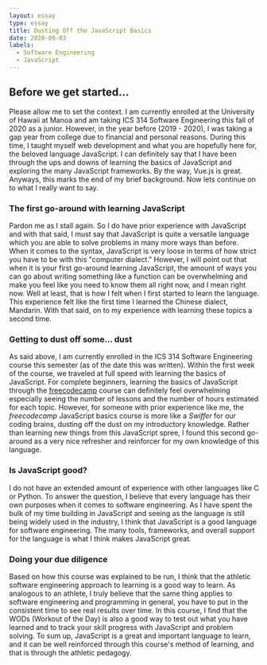 ```yaml
---
layout: essay
type: essay
title: Dusting Off the JavaScript Basics
date: 2020-09-03
labels:
  - Software Engineering
  - JavaScript
---
```


## **Before we get started...**

Please allow me to set the context. I am currently enrolled at the University of Hawaii at Manoa and am taking ICS 314 Software Engineering this fall of 2020 as a junior. However, in the year before (2019 - 2020), I was taking a gap year from college due to financial and personal reasons. During this time, I taught myself web development and what you are hopefully here for, the beloved language JavaScript. I can definitely say that I have been through the ups and downs of learning the basics of JavaScript and exploring the many JavaScript frameworks. By the way, Vue.js is great. Anyways, this marks the end of my brief background. Now lets continue on to what I really want to say.

### **The first go-around with learning JavaScript**

Pardon me as I stall again. So I do have prior experience with JavaScript and with that said, I must say that JavaScript is quite a versatile language which you are able to solve problems in many more ways than before. When it comes to the syntax, JavaScript is very loose in terms of how strict you have to be with this "computer dialect." However, I will point out that when it is your first go-around learning JavaScript, the amount of ways you can go about writing something like a function can be overwhelming and make you feel like you need to know them all right now, and I mean right now. Well at least, that is how I felt when I first started to learn the language. This experience felt like the first time I learned the Chinese dialect, Mandarin. With that said, on to my experience with learning these topics a second time.

### **Getting to dust off some... dust**

As said above, I am currently enrolled in the ICS 314 Software Engineering course this semester (as of the date this was written). Within the first week of the course, we traveled at full speed with learning the basics of JavaScript. For complete beginners, learning the basics of JavaScript through the [freecodecamp](https://www.freecodecamp.org/) course can definitely feel overwhelming especially seeing the number of lessons and the number of hours estimated for each topic. However, for someone with prior experience like me, the _freecodecamp_ JavaScript basics course is more like a _Swiffer_ for our coding brains, dusting off the dust on my introductory knowledge. Rather than learning new things from this JavaScript spree, I found this second go-around as a very nice refresher and reinforcer for my own knowledge of this language.

### **Is JavaScript good?**

I do not have an extended amount of experience with other languages like C or Python. To answer the question, I believe that every language has their own purposes when it comes to software engineering. As I have spent the bulk of my time building in JavaScript and seeing as the language is still being widely used in the industry, I think that JavaScript is a good language for software engineering. The many tools, frameworks, and overall support for the language is what I think makes JavaScript great.

### **Doing your due diligence**

Based on how this course was explained to be run, I think that the athletic software engineering approach to learning is a good way to learn. As analogous to an athlete, I truly believe that the same thing applies to software engineering and programming in general, you have to put in the consistent time to see real results over time. In this course, I find that the WODs (Workout of the Day) is also a good way to test out what you have learned and to track your skill progress with JavaScript and problem solving. To sum up, JavaScript is a great and important language to learn, and it can be well reinforced through this course's method of learning, and that is through the athletic pedagogy.
